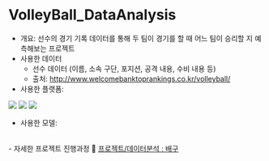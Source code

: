 # VolleyBall_DataAnalysis

- 개요: 선수의 경기 기록 데이터를 통해 두 팀이 경기를 할 때 어느 팀이 승리할 지 예측해보는 프로젝트
- 사용한 데이터
  - 선수 데이터 (이름, 소속 구단, 포지션, 공격 내용, 수비 내용 등)
  - 출처: http://www.welcomebanktoprankings.co.kr/volleyball/
- 사용한 플랫폼: 
<img src="https://img.shields.io/badge/Jupyter-F37626?style=flat-square&logo=jupyter&logoColor=white"/>
<img src="https://img.shields.io/badge/PySpark-E25A1C?style=flat-square&logo=apachespark&logoColor=white"/>
<img src="https://img.shields.io/badge/Hadoop-66CCFF?style=flat-square&logo=apachehadoop&logoColor=white"/>

- 사용한 모델: 

<br>
- 자세한 프로젝트 진행과정 🔗 
<a href="https://edorrr.tistory.com/category/%ED%94%84%EB%A1%9C%EC%A0%9D%ED%8A%B8/%EB%8D%B0%EC%9D%B4%ED%84%B0%20%EB%B6%84%EC%84%9D%20%3A%20%EB%B0%B0%EA%B5%AC">프로젝트/데이터분석 : 배구</a>
